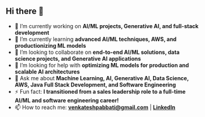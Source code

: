 ## Hi there 👋  

- 🔭 I’m currently working on **AI/ML projects, Generative AI, and full-stack development**  
- 🌱 I’m currently learning **advanced AI/ML techniques, AWS, and productionizing ML models**  
- 👯 I’m looking to collaborate on **end-to-end AI/ML solutions, data science projects, and Generative AI applications**  
- 🤔 I’m looking for help with **optimizing ML models for production and scalable AI architectures**  
- 💬 Ask me about **Machine Learning, AI, Generative AI, Data Science, AWS, Java Full Stack Development, and Software Engineering**
- ⚡ Fun fact: **I transitioned from a sales leadership role to a full-time AI/ML and software engineering career!**  
- 📫 How to reach me: **[venkateshpabbati@gmail.com](mailto:venkateshpabbati@gmail.com)** | **[LinkedIn](https://www.linkedin.com/in/venkateshpabbati)**
